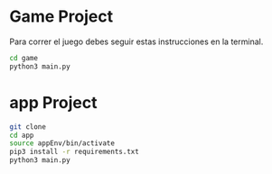 # Game Project

Para correr el juego debes seguir estas instrucciones en la terminal.
```sh
cd game
python3 main.py
```


# app Project

```sh
git clone
cd app
source appEnv/bin/activate
pip3 install -r requirements.txt
python3 main.py
```